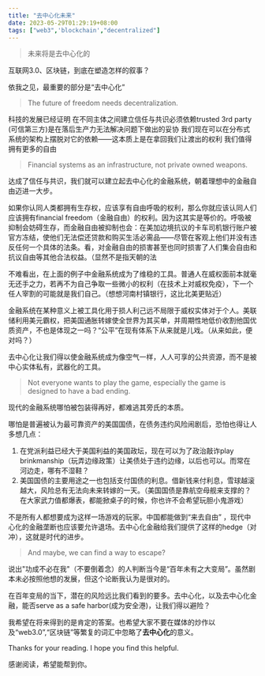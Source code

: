 ```yaml
---
title: "去中心化未来"
date: 2023-05-29T01:29:19+08:00
tags: ["web3",'blockchain',"decentralized"]
---
```


>未来将是去中心化的


互联网3.0、区块链，到底在塑造怎样的叙事？

依我之见，最重要的部分是“去中心化”

> The future of freedom needs decentralization.

科技的发展已经证明 在不同主体之间建立信任与共识必须依赖trusted 3rd party (可信第三方)是在落后生产力无法解决问题下做出的妥协 我们现在可以在分布式系统的架构上摆脱对它的依赖——这本质上是在拿回我们让渡出的权利 我们值得拥有更多的自由

> Financial systems as an infrastructure, not private owned weapons.

达成了信任与共识，我们就可以建立起去中心化的金融系统，朝着理想中的金融自由迈进一大步。

如果你认同人类都拥有生存权，应该享有自由呼吸的权利，那么你就应该认同人们应该拥有financial freedom（金融自由）的权利。因为这其实是等价的。呼吸被抑制会妨碍生存，而金融自由被抑制也会：在美加边境抗议的卡车司机银行账户被官方冻结，使他们无法偿还贷款和购买生活必需品——尽管在客观上他们并没有违反任何一个具体的法条。看，对金融自由的损害甚至也同时损害了人们集会自由和抗议自由等其他合法权益。（显然不是指天朝的法

不难看出，在上面的例子中金融系统成为了维稳的工具。普通人在威权面前本就毫无还手之力，若再不为自己争取一些微小的权利（在技术上对威权免疫），下一个任人宰割的可能就是我们自己。（想想河南村镇银行，这比北美更贴近）

金融系统在某种意义上被工具化用于损人利己远不局限于威权实体对于个人。美联储利用美元霸权，把美国通胀转嫁使全世界为其买单，并周期性地低价收割他国优质资产，不也是体现之一吗？“公平”在现有体系下从来就是儿戏。（从来如此，便对吗？）

去中心化让我们得以使金融系统成为像空气一样，人人可享的公共资源，而不是被中心实体私有，武器化的工具。

> Not everyone wants to play the game, especially the game is designed to have a bad ending.

现代的金融系统哪怕被包装得再好，都难逃其旁氏的本质。

哪怕是普遍被认为最可靠资产的美国国债，在债务违约风险闹剧后，恐怕也得让人多想几点：
1. 在党派利益已经大于美国利益的美国政坛，现在可以为了政治敲诈play brinkmanship（玩弄边缘政策）让美债处于违约边缘，以后也可以。而常在河边走，哪有不湿鞋？
2. 美国国债的主要用途之一也包括支付国债的利息。借新钱来付利息，雪球越滚越大，风险总有无法向未来转嫁的一天。（美国国债是靠航空母舰来支撑的？在大家武力值都爆表，都能掀桌子的时候，你也许不会希望玩胆小鬼游戏）

不是所有人都想要成为这样一场游戏的玩家。中国都能做到“来去自由” ，现代中心化的金融垄断也应该要允许退场。去中心化金融给我们提供了这样的hedge（对冲），这就是时代的进步。

> And maybe, we can find a way to escape?

说出"功成不必在我"（不要倒着念）的人判断当今是“百年未有之大变局”。虽然剧本未必按照他想的发展，但这个论断我认为是很对的。

在百年变局的当下，潜在的风险远比我们看到的要多。去中心化，以及去中心化金融，能否serve as a safe harbor(成为安全港)，让我们得以避险？

我希望在将来得到的是肯定的答案。也希望大家不要在媒体的炒作以及“web3.0”,“区块链”等繁复的词汇中忽略了**去中心化**的意义。

Thanks for your reading. I hope you find this helpful.

感谢阅读，希望能帮到你。